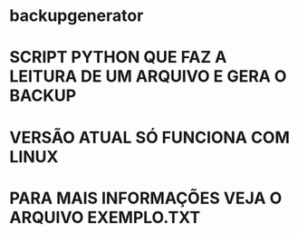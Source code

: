 # backupgenerator

# SCRIPT PYTHON QUE FAZ A LEITURA DE UM ARQUIVO E GERA O BACKUP
# VERSÃO ATUAL SÓ FUNCIONA COM LINUX

# PARA MAIS INFORMAÇÕES VEJA O ARQUIVO EXEMPLO.TXT
